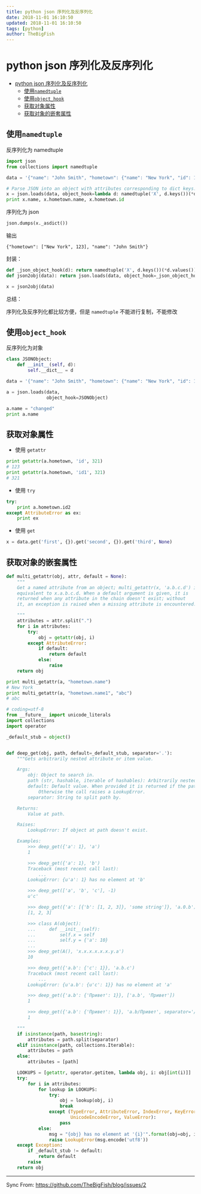 ```yaml
---
title: python json 序列化及反序列化
date: 2018-11-01 16:10:50
updated: 2018-11-01 16:10:50
tags: [python]
author: TheBigFish
---
```

# python json 序列化及反序列化

<!-- TOC -->

-   [python json 序列化及反序列化](#python-json-%E5%BA%8F%E5%88%97%E5%8C%96%E5%8F%8A%E5%8F%8D%E5%BA%8F%E5%88%97%E5%8C%96)
    -   [使用`namedtuple`](#%E4%BD%BF%E7%94%A8namedtuple)
    -   [使用`object_hook`](#%E4%BD%BF%E7%94%A8objecthook)
    -   [获取对象属性](#%E8%8E%B7%E5%8F%96%E5%AF%B9%E8%B1%A1%E5%B1%9E%E6%80%A7)
    -   [获取对象的嵌套属性](#%E8%8E%B7%E5%8F%96%E5%AF%B9%E8%B1%A1%E7%9A%84%E5%B5%8C%E5%A5%97%E5%B1%9E%E6%80%A7)

<!-- /TOC -->

## 使用`namedtuple`

反序列化为 namedtuple

```python
import json
from collections import namedtuple

data = '{"name": "John Smith", "hometown": {"name": "New York", "id": 123}}'

# Parse JSON into an object with attributes corresponding to dict keys.
x = json.loads(data, object_hook=lambda d: namedtuple('X', d.keys())(*d.values()))
print x.name, x.hometown.name, x.hometown.id
```

序列化为 json

```python
json.dumps(x._asdict())
```

输出

```shell
{"hometown": ["New York", 123], "name": "John Smith"}
```

封装：

```python
def _json_object_hook(d): return namedtuple('X', d.keys())(*d.values())
def json2obj(data): return json.loads(data, object_hook=_json_object_hook)

x = json2obj(data)
```

总结：

序列化及反序列化都比较方便，但是 `namedtuple` 不能进行复制，不能修改

## 使用`object_hook`

反序列化为对象

```python
class JSONObject:
    def __init__(self, d):
        self.__dict__ = d

data = '{"name": "John Smith", "hometown": {"name": "New York", "id": 123}}'

a = json.loads(data,
               object_hook=JSONObject)

a.name = "changed"
print a.name
```

## 获取对象属性

-   使用 `getattr`

```python
print getattr(a.hometown, 'id', 321)
# 123
print getattr(a.hometown, 'id1', 321)
# 321
```

-   使用 `try`

```python
try:
    print a.hometown.id2
except AttributeError as ex:
    print ex
```

-   使用 `get`

```python
x = data.get('first', {}).get('second', {}).get('third', None)
```

## 获取对象的嵌套属性

```python
def multi_getattr(obj, attr, default = None):
    """
    Get a named attribute from an object; multi_getattr(x, 'a.b.c.d') is
    equivalent to x.a.b.c.d. When a default argument is given, it is
    returned when any attribute in the chain doesn't exist; without
    it, an exception is raised when a missing attribute is encountered.

    """
    attributes = attr.split(".")
    for i in attributes:
        try:
            obj = getattr(obj, i)
        except AttributeError:
            if default:
                return default
            else:
                raise
    return obj

print multi_getattr(a, "hometown.name")
# New York
print multi_getattr(a, "hometown.name1", "abc")
# abc
```

```python
# coding=utf-8
from __future__ import unicode_literals
import collections
import operator

_default_stub = object()


def deep_get(obj, path, default=_default_stub, separator='.'):
    """Gets arbitrarily nested attribute or item value.

    Args:
        obj: Object to search in.
        path (str, hashable, iterable of hashables): Arbitrarily nested path in obj hierarchy.
        default: Default value. When provided it is returned if the path doesn't exist.
            Otherwise the call raises a LookupError.
        separator: String to split path by.

    Returns:
        Value at path.

    Raises:
        LookupError: If object at path doesn't exist.

    Examples:
        >>> deep_get({'a': 1}, 'a')
        1

        >>> deep_get({'a': 1}, 'b')
        Traceback (most recent call last):
            ...
        LookupError: {u'a': 1} has no element at 'b'

        >>> deep_get(['a', 'b', 'c'], -1)
        u'c'

        >>> deep_get({'a': [{'b': [1, 2, 3]}, 'some string']}, 'a.0.b')
        [1, 2, 3]

        >>> class A(object):
        ...     def __init__(self):
        ...         self.x = self
        ...         self.y = {'a': 10}
        ...
        >>> deep_get(A(), 'x.x.x.x.x.x.y.a')
        10

        >>> deep_get({'a.b': {'c': 1}}, 'a.b.c')
        Traceback (most recent call last):
            ...
        LookupError: {u'a.b': {u'c': 1}} has no element at 'a'

        >>> deep_get({'a.b': {'Привет': 1}}, ['a.b', 'Привет'])
        1

        >>> deep_get({'a.b': {'Привет': 1}}, 'a.b/Привет', separator='/')
        1

    """
    if isinstance(path, basestring):
        attributes = path.split(separator)
    elif isinstance(path, collections.Iterable):
        attributes = path
    else:
        attributes = [path]

    LOOKUPS = [getattr, operator.getitem, lambda obj, i: obj[int(i)]]
    try:
        for i in attributes:
            for lookup in LOOKUPS:
                try:
                    obj = lookup(obj, i)
                    break
                except (TypeError, AttributeError, IndexError, KeyError,
                        UnicodeEncodeError, ValueError):
                    pass
            else:
                msg = "{obj} has no element at '{i}'".format(obj=obj, i=i)
                raise LookupError(msg.encode('utf8'))
    except Exception:
        if _default_stub != default:
            return default
        raise
    return obj
```


***
Sync From: https://github.com/TheBigFish/blog/issues/2
